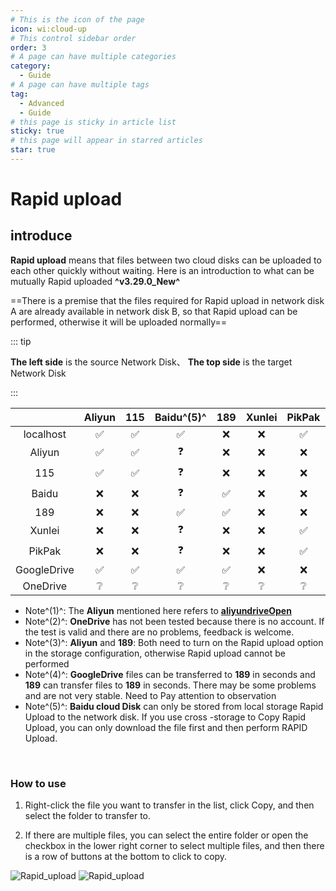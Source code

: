 ```yaml
---
# This is the icon of the page
icon: wi:cloud-up
# This control sidebar order
order: 3
# A page can have multiple categories
category:
  - Guide
# A page can have multiple tags
tag:
  - Advanced
  - Guide
# this page is sticky in article list
sticky: true
# this page will appear in starred articles
star: true
---
```


# Rapid upload

## **introduce**

**Rapid upload** means that files between two cloud disks can be uploaded to each other quickly without waiting. Here is an introduction to what can be mutually Rapid uploaded **^v3.29.0_New^**

==There is a premise that the files required for Rapid upload in network disk A are already available in network disk B, so that Rapid upload can be performed, otherwise it will be uploaded normally==

::: tip

<i class="fa-solid fa-square-left fa-bounce" style="color: rgb(13, 109, 252)"></i> **The left side** is the source Network Disk、<i class="fa-solid fa-square-arrow-up fa-bounce" style="color: rgb(13, 109, 252)"></i> **The top side** is the target Network Disk

:::

|             |       Aliyun       |        115         |     Baidu^(5)^     |        189         |     Xunlei      |       PikPak       |   GoogleDrive   |    OndDrive     |    localhost    |
| :---------: | :----------------: | :----------------: | :----------------: | :----------------: | :-------------: | :----------------: | :-------------: | :-------------: | :-------------: |
|  localhost  | :white_check_mark: | :white_check_mark: | :white_check_mark: |        :x:         |       :x:       | :white_check_mark: |       :x:       |       :x:       | :no_entry_sign: |
|   Aliyun    | :white_check_mark: | :white_check_mark: |     :question:     |        :x:         |       :x:       |        :x:         |       :x:       |       :x:       | :no_entry_sign: |
|     115     | :white_check_mark: | :white_check_mark: |     :question:     |        :x:         |       :x:       |        :x:         |       :x:       |       :x:       | :no_entry_sign: |
|    Baidu    |        :x:         |        :x:         |     :question:     | :white_check_mark: |       :x:       |        :x:         |       :x:       |       :x:       | :no_entry_sign: |
|     189     |        :x:         |        :x:         | :white_check_mark: | :white_check_mark: |       :x:       |        :x:         |       :x:       |       :x:       | :no_entry_sign: |
|   Xunlei    |        :x:         |        :x:         |     :question:     |        :x:         |       :x:       | :white_check_mark: |       :x:       |       :x:       | :no_entry_sign: |
|   PikPak    |        :x:         |        :x:         |     :question:     |        :x:         |       :x:       | :white_check_mark: |       :x:       |       :x:       | :no_entry_sign: |
| GoogleDrive | :white_check_mark: | :white_check_mark: | :white_check_mark: | :white_check_mark: |       :x:       |        :x:         |       :x:       |       :x:       | :no_entry_sign: |
|  OneDrive   |  :grey_question:   |  :grey_question:   |  :grey_question:   |  :grey_question:   | :grey_question: |  :grey_question:   | :grey_question: | :grey_question: | :no_entry_sign: |

- Note^(1)^: The **Aliyun** mentioned here refers to [**aliyundriveOpen**](../../guide/drivers/aliyundrive_open.md)
- Note^(2)^: **OneDrive** has not been tested because there is no account. If the test is valid and there are no problems, feedback is welcome.
- Note^(3)^: **Aliyun** and **189**: Both need to turn on the Rapid upload option in the storage configuration, otherwise Rapid upload cannot be performed
- Note^(4)^: **GoogleDrive** files can be transferred to **189** in seconds and **189** can transfer files to **189** in seconds. There may be some problems and are not very stable. Need to Pay attention to observation
- Note^(5)^: **Baidu cloud Disk** can only be stored from local storage Rapid Upload to the network disk. If you use cross -storage to Copy Rapid Upload, you can only download the file first and then perform RAPID Upload.

<br/>



### **How to use**

1. Right-click the file you want to transfer in the list, click Copy, and then select the folder to transfer to.

2. If there are multiple files, you can select the entire folder or open the checkbox in the lower right corner to select multiple files, and then there is a row of buttons at the bottom to click to copy.

<div class="image-preview">  
    <img src="/img/advanced/r_upload_1.png" alt="Rapid_upload" title="Rapid_upload"/>
    <img src="/img/advanced/r_upload_2.png" alt="Rapid_upload" title="Rapid_upload"/>
</div>
